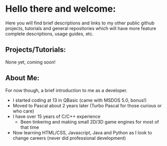 # Hello there and welcome:

Here you will find brief descriptions and links to my other public github projects, tutorials and general repositories which will have more feature complete descriptions, usage guides, etc.

## Projects/Tutorials:

None yet, coming soon!

## About Me:

For now though, a brief introduction to me as a developer.

  - I started coding at 13 in QBasic (came with MSDOS 5.0, bonus!)
  - Moved to Pascal about 2 years later (Turbo Pascal for those curious or who care)
  - I have over 15 years of C/C++ experience
    - Been tinkering and making small 2D/3D game engines for most of that time
  - Now learning HTML/CSS, Javascript, Java and Python as I look to change careers (never did professional development)
